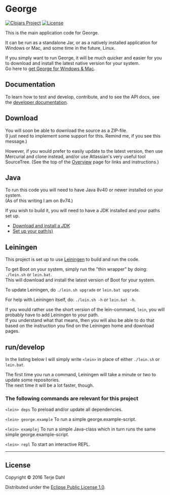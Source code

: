 


# George

[![Clojars Project](https://img.shields.io/clojars/v/no.andante.george/george-application.svg)](https://clojars.org/no.andante.george/george-application)
[![License](https://img.shields.io/badge/License-EPL%201.0-blue.svg)](https://opensource.org/licenses/EPL-1.0)


This is the main application code for George.

It can be run as a standalone Jar, or as a natively installed application for Windows or Mac, and some time in the future, Linux.


If you simply want to run George, it will be much quicker and easier for you to download and install the latest native version for your system.   
Go here to [get George for Windows & Mac](http://www.george.andante.no).


## Documentation

To learn how to test and develop, contribute, and to see the API docs, see the [developer documentation](http://www.george.andante.no/docs).


## Download

You will soon be able to download the source as a ZIP-file.    
(I just need to implement some support for this. Remind me, if you see this message.)

However, if you would prefer to easily update to the latest version, then use Mercurial and clone instead, and/or use Atlassian's very useful tool
SourceTree. (See the top of the [Overview](https://bitbucket.org/andante-george/george-client-jvm/overview) page for links and instructions.)


## Java

To run this code you will need to have Java 8v40 or newer installed on your system.  
(As of this writing I am on 8v74.)

If you wish to build it, you will need to have a JDK installed and your paths set up.

- [Download and install a *JDK*](http://www.oracle.com/technetwork/java/javase/downloads/)
- [Set up your path(s)](http://docs.oracle.com/javase/tutorial/essential/environment/paths.html)

## Leiningen

This project is set up to use [Leiningen](http://leiningen.org) to build and run the code.

To get Boot on your system, simply run the "thin wrapper" by doing: `./lein.sh` or `lein.bat`.  
This will download and install the latest version of Boot for your system.

To update Leiningen, do `./lein.sh upgrade` or `lein.bat upgrade`.

For help with Leiningen itself, do: `./lein.sh -h` or `lein.bat -h`.

If you would rather use the short version of the lein-command, `lein`, you will probably have to add Leiningen to your path.  
If you understand what that means, then you will also be able to do that based on the instruction you find on the Leiningen home and download pages.


## run/develop

In the listing below I will simply write `<lein>` in place of either `./lein.sh` or `lein.bat`.

The first time you run a <lein> command, Leiningen will take a minute or two to update some repositories.  
The next time it will be a lot faster, though.


### The following commands are relevant for this project

`<lein> deps` To preload and/or update all dependencies.

`<lein> george.example` To run a simple george.example-script.

`<lein> examplej` To run a simple Java-class which in turn runs the same simple george.example-script.

`<lein> repl` To start an interactive REPL.
  
  
  

***

## License

Copyright © 2016 Terje Dahl

Distributed under the [Eclipse Public License 1.0](https://opensource.org/licenses/eclipse-1.0.php).


